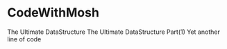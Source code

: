 # CodeWithMosh
The Ultimate DataStructure
The Ultimate DataStructure Part(1)
Yet another line of code
